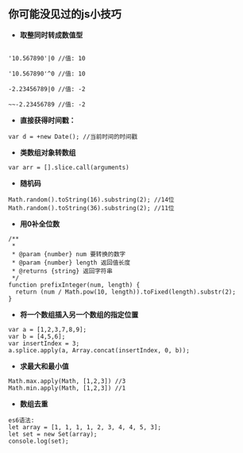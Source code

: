 ## 你可能没见过的js小技巧

+ **取整同时转成数值型**
```

'10.567890'|0 //值: 10

'10.567890'^0 //值: 10

-2.23456789|0 //值: -2

~~-2.23456789 //值: -2

```

+ **直接获得时间戳：**
```
var d = +new Date(); //当前时间的时间戳
```

+ **类数组对象转数组**
```
var arr = [].slice.call(arguments)
```

+ **随机码**
```
Math.random().toString(16).substring(2); //14位
Math.random().toString(36).substring(2); //11位
```

+ **用0补全位数**
```
/**
 * 
 * @param {number} num 要转换的数字
 * @param {number} length 返回值长度
 * @returns {string} 返回字符串
 */
function prefixInteger(num, length) {
  return (num / Math.pow(10, length)).toFixed(length).substr(2);
}
```

+ **将一个数组插入另一个数组的指定位置**
```
var a = [1,2,3,7,8,9];
var b = [4,5,6];
var insertIndex = 3;
a.splice.apply(a, Array.concat(insertIndex, 0, b));
```

+ **求最大和最小值**
```
Math.max.apply(Math, [1,2,3]) //3
Math.min.apply(Math, [1,2,3]) //1
```

+ **数组去重**
```
es6语法:
let array = [1, 1, 1, 1, 2, 3, 4, 4, 5, 3];
let set = new Set(array);
console.log(set);
```


